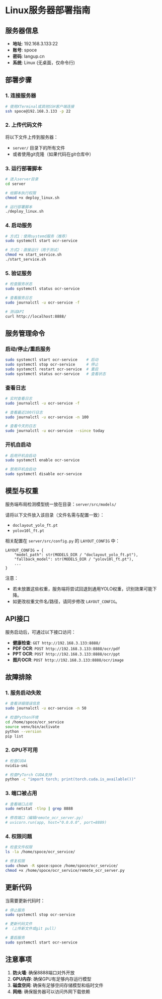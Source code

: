 # Linux服务器部署指南

## 服务器信息
- **地址**: 192.168.3.133:22
- **账号**: spoce
- **密码**: langup.cn
- **系统**: Linux (无桌面，仅命令行)

## 部署步骤

### 1. 连接服务器
```bash
# 使用XTerminal或其他SSH客户端连接
ssh spoce@192.168.3.133 -p 22
```

### 2. 上传代码文件
将以下文件上传到服务器：
- `server/` 目录下的所有文件
- 或者使用git克隆（如果代码在git仓库中）

### 3. 运行部署脚本
```bash
# 进入server目录
cd server

# 给脚本执行权限
chmod +x deploy_linux.sh

# 运行部署脚本
./deploy_linux.sh
```

### 4. 启动服务
```bash
# 方式1：使用systemd服务（推荐）
sudo systemctl start ocr-service

# 方式2：直接运行（用于测试）
chmod +x start_service.sh
./start_service.sh
```

### 5. 验证服务
```bash
# 检查服务状态
sudo systemctl status ocr-service

# 查看服务日志
sudo journalctl -u ocr-service -f

# 测试API
curl http://localhost:8888/
```

## 服务管理命令

### 启动/停止/重启服务
```bash
sudo systemctl start ocr-service    # 启动
sudo systemctl stop ocr-service     # 停止
sudo systemctl restart ocr-service  # 重启
sudo systemctl status ocr-service   # 查看状态
```

### 查看日志
```bash
# 实时查看日志
sudo journalctl -u ocr-service -f

# 查看最近100行日志
sudo journalctl -u ocr-service -n 100

# 查看今天的日志
sudo journalctl -u ocr-service --since today
```

### 开机自启动
```bash
# 启用开机自启动
sudo systemctl enable ocr-service

# 禁用开机自启动
sudo systemctl disable ocr-service
```

## 模型与权重

服务端布局检测模型统一放在目录：`server/src/models/`

请将以下文件放入该目录（文件名需与配置一致）：

- `doclayout_yolo_ft.pt`
- `yolov10l_ft.pt`

相关配置在 `server/src/config.py` 的 `LAYOUT_CONFIG` 中：

```
LAYOUT_CONFIG = {
    "model_path": str(MODELS_DIR / "doclayout_yolo_ft.pt"),
    "fallback_model": str(MODELS_DIR / "yolov10l_ft.pt"),
    ...
}
```

注意：
- 若未放置这些权重，服务端将尝试回退到通用YOLO权重，识别效果可能下降。
- 如更改权重文件名/路径，请同步修改 `LAYOUT_CONFIG`。

## API接口

服务启动后，可通过以下接口访问：

- **健康检查**: `GET http://192.168.3.133:8888/`
- **PDF OCR**: `POST http://192.168.3.133:8888/ocr/pdf`
- **PPT OCR**: `POST http://192.168.3.133:8888/ocr/ppt`
- **图片OCR**: `POST http://192.168.3.133:8888/ocr/image`

## 故障排除

### 1. 服务启动失败
```bash
# 查看详细错误信息
sudo journalctl -u ocr-service -n 50

# 检查Python环境
cd /home/spoce/ocr_service
source venv/bin/activate
python --version
pip list
```

### 2. GPU不可用
```bash
# 检查CUDA
nvidia-smi

# 检查PyTorch CUDA支持
python -c "import torch; print(torch.cuda.is_available())"
```

### 3. 端口被占用
```bash
# 查看端口占用
sudo netstat -tlnp | grep 8888

# 修改端口（编辑remote_ocr_server.py）
# uvicorn.run(app, host="0.0.0.0", port=8889)
```

### 4. 权限问题
```bash
# 检查文件权限
ls -la /home/spoce/ocr_service/

# 修复权限
sudo chown -R spoce:spoce /home/spoce/ocr_service/
chmod +x /home/spoce/ocr_service/remote_ocr_server.py
```

## 更新代码

当需要更新代码时：
```bash
# 停止服务
sudo systemctl stop ocr-service

# 更新代码文件
# （上传新文件或git pull）

# 重启服务
sudo systemctl start ocr-service
```

## 注意事项

1. **防火墙**: 确保8888端口对外开放
2. **GPU内存**: 确保GPU有足够内存运行模型
3. **磁盘空间**: 确保有足够空间存储模型和临时文件
4. **网络**: 确保服务器可以访问外网下载依赖
